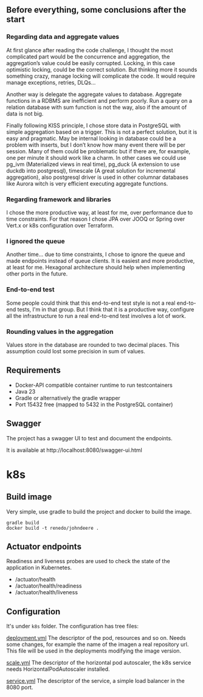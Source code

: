 ## Before everything, some conclusions after the start

### Regarding data and aggregate values

At first glance after reading the code challenge, I thought the most complicated part would be the concurrence and aggregation, the aggregation’s value could be easily corrupted. Locking, in this case optimistic locking, could be the correct solution. But thinking more it sounds something crazy, manage locking will complicate the code. It would require manage exceptions, retries, DLQs…

Another way is delegate the aggregate values to database. Aggregate functions in a RDBMS are inefficient and perform poorly. Run a query on a relation database with sum function is not the way, also if the amount of data is not big.

Finally following KISS principle, I chose store data in PostgreSQL with simple aggregation based on a trigger. This is not a perfect solution, but it is easy and pragmatic. May be internal looking in database could be a problem with inserts, but I don’t know how many event there will be per session. Many of them could be problematic but if there are, for example, one per minute it should work like a charm. In other cases we could use pg_ivm (Materialized views in real time), pg_duck (A extension to use duckdb into postgresql), timescale (A great solution for incremental aggregation), also postgresql driver is used in other columnar databases like Aurora witch is very efficient executing aggregate functions.

### Regarding framework and libraries

I chose the more productive way, at least for me, over performance due to time constraints. For that reason I chose JPA over JOOQ or Spring over Vert.x or k8s configuration over Terraform.

### I ignored the queue

Another time... due to time constraints, I chose to ignore the queue and made endpoints instead of queue clients. It is easiest and more productive, at least for me. Hexagonal architecture should help when implementing other ports in the future.

### End-to-end test

Some people could think that this end-to-end test style is not a real end-to-end tests, I'm in that group. But I think that it is a productive way, configure all the infrastructure to run a real end-to-end test involves a lot of work.

### Rounding values in the aggregation

Values store in the database are rounded to two decimal places. This assumption could lost some precision in sum of values.

## Requirements

- Docker-API compatible container runtime to run testcontainers
- Java 23
- Gradle or alternatively the gradle wrapper
- Port 15432 free (mapped to 5432 in the PostgreSQL container)

## Swagger

The project has a swagger UI to test and document the endpoints.

It is available at http://localhost:8080/swagger-ui.html

# k8s

## Build image

Very simple, use gradle to build the project and docker to build the image.

```shell
gradle build
docker build -t renedo/johndeere .
```

## Actuator endpoints

Readiness and liveness probes are used to check the state of the application in Kubernetes.

- /actuator/health
- /actuator/health/readiness
- /actuator/health/liveness

## Configuration

It's under `k8s` folder. The configuration has tree files:

[deployment.yml](k8s/deployment.yml) The descriptor of the pod, resources and so on. Needs some changes, for example the name of the imagen a real repository url. This file will be used in the deployments modifying the image version.

[scale.yml](k8s/scale.yml) The descriptor of the horizontal pod autoscaler, the k8s service needs HorizontalPodAutoscaler installed.

[service.yml](k8s/service.yml) The descriptor of the service, a simple load balancer in the 8080 port. 
